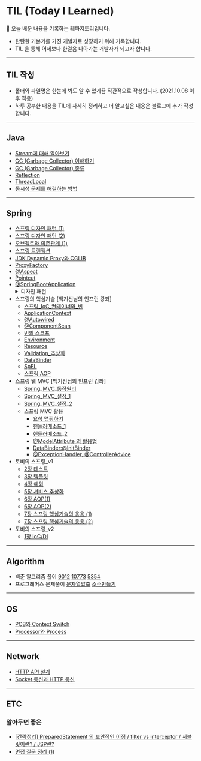 # **TIL (Today I Learned)** 
   📝 오늘 배운 내용을 기록하는 레파지토리입니다. 

* 탄탄한 기본기를 가진 개발자로 성장하기 위해 기록합니다.
* TIL 을 통해 어제보다 한걸음 나아가는 개발자가 되고자 합니다.


* * * 

## **TIL 작성**
* 폴더와 파일명은 한눈에 봐도 알 수 있게끔 직관적으로 작성합니다. (2021.10.08 이후 적용)
* 하루 공부한 내용을 TIL에 자세히 정리하고 더 알고싶은 내용은 블로그에 추가 작성합니다.


* * * 
## **Java**
 * <a href = "https://github.com/yeoonjae/TIL/blob/main/Java/20211003.md">Stream에 대해 알아보기</a>
* <a href = "https://github.com/yeoonjae/TIL/blob/main/Java/GC.md">GC (Garbage Collector) 이해하기</a>
* <a href = "https://github.com/yeoonjae/TIL/blob/main/Java/GC의_종류.md">GC (Garbage Collector) 종류</a>
* <a href = "https://github.com/yeoonjae/TIL/blob/main/Java/Reflection.md">Reflection</a> 
* <a href = "https://github.com/yeoonjae/TIL/blob/main/Java/ThreadLocal.md">ThreadLocal</a> 
* <a href="https://github.com/yeoonjae/TIL/blob/main/Java/java에서 제공하는 동시성 제어 방법.md">동시성 문제를 해결하는 방법</a>
* * *
## **Spring**
* <a href = "https://github.com/yeoonjae/TLD/blob/main/Spring/20210930.md">스프링 디자인 패턴 (1)</a>
* <a href = "https://github.com/yeoonjae/TIL/blob/main/Spring/20211001.md">스프링 디자인 패턴 (2)</a>
* <a href = "https://github.com/yeoonjae/TIL/blob/main/Spring/오브젝트와_의존관계.md">오브젝트와 의존관계 (1)</a> 
* <a href = "https://github.com/yeoonjae/TIL/blob/main/Spring/SpringTransaction.md">스프링 트랜잭션</a> 
* <a href = "https://github.com/yeoonjae/TIL/blob/main/Spring/Spring AOP/JDK Dynamic Proxy와 CGLIB.md">JDK Dynamic Proxy와 CGLIB</a>
* <a href = "https://github.com/yeoonjae/TIL/blob/main/Spring/Spring AOP/ProxyFactory.md">ProxyFactory</a>
* <a href = "https://github.com/yeoonjae/TIL/blob/main/Spring/Spring AOP/@Aspect 프록시.md">@Aspect</a>
* <a href = "https://github.com/yeoonjae/TIL/blob/main/Spring/Spring AOP/Pointcut.md">Pointcut</a>
* <a href = "https://github.com/yeoonjae/TIL/blob/main/Spring/@SpringBootApplication.md">@SpringBootApplication</a>
   <details>
   <summary>디자인 패턴</summary>
   <div markdown="1">
   * <a href = "https://github.com/yeoonjae/TIL/blob/main/Spring/템플릿_메소드_패턴.md">템플릿 메소드 패턴</a> <br>
   * <a href = "https://github.com/yeoonjae/TIL/blob/main/Spring/전략_패턴.md">전략 패턴</a> 
   * <a href = "https://github.com/yeoonjae/TIL/blob/mater/Spring/Spring_%EB%94%94%EC%9E%90%EC%9D%B8%ED%8C%A8%ED%84%B4_%ED%8C%8C%ED%95%B4%EC%B3%90%EB%B3%B4%EA%B8%B0.md">Spring 디자인 패턴 파해쳐보기</a> 
   </div>
   </details>
* 스프링의 핵심기술 [백기선님의 인프런 강좌]
   * <a href = "https://github.com/yeoonjae/TIL/blob/main/Spring/스프링_IoC_컨테이너와_빈.md">스프링_IoC_컨테이너와_빈</a> 
   * <a href = "https://github.com/yeoonjae/TIL/blob/main/Spring/ApplicationContext.md">ApplicationContext</a> 
   * <a href = "https://github.com/yeoonjae/TIL/blob/main/Spring/Autowired.md">@Autowired</a> 
   * <a href = "https://github.com/yeoonjae/TIL/blob/main/Spring/ComponentScan.md">@ComponentScan</a> 
   * <a href = "https://github.com/yeoonjae/TIL/blob/main/Spring/빈의_스코프.md">빈의 스코프</a> 
   * <a href = "https://github.com/yeoonjae/TIL/blob/main/Spring/Environment.md">Environment</a> 
   * <a href = "https://github.com/yeoonjae/TIL/blob/main/Spring/Resource.md">Resource</a> 
   * <a href = "https://github.com/yeoonjae/TIL/blob/main/Spring/Validation_추상화.md">Validation_추상화</a> 
   * <a href = "https://github.com/yeoonjae/TIL/blob/main/Spring/DataBinder.md">DataBinder</a> 
   * <a href = "https://github.com/yeoonjae/TIL/blob/main/Spring/SpEL.md">SpEL</a> 
   * <a href = "https://github.com/yeoonjae/TIL/blob/main/Spring/Spring AOP/Spring_AOP.md">스프링 AOP</a> 
* 스프링 웹 MVC [백기선님의 인프런 강좌]
   * <a href = "https://github.com/yeoonjae/TIL/blob/main/Spring/Spring_MVC_동작원리.md">Spring_MVC_동작원리</a> 
   * <a href = "https://github.com/yeoonjae/TIL/blob/main/Spring/Spring_MVC_설정_1.md">Spring_MVC_설정_1</a> 
   * <a href = "https://github.com/yeoonjae/TIL/blob/main/Spring/Spring_MVC_설정_2.md">Spring_MVC_설정_2</a> 
   * 스프링 MVC 활용
      * <a href = "https://github.com/yeoonjae/TIL/blob/main/Spring/Spring_MVC_핵심기술_요청맵핑.md">요청 맵핑하기</a>
      * <a href = "https://github.com/yeoonjae/TIL/blob/main/Spring/Spring_MVC_핵심기술_핸들러메소드_1.md">핸들러메소드_1</a>
      * <a href = "https://github.com/yeoonjae/TIL/blob/main/Spring/Spring_MVC_핵심기술_핸들러메소드_2.md">핸들러메소드_2</a>
      * <a href = "https://github.com/yeoonjae/TIL/blob/main/Spring/@ModelAttribute_활용법.md">@ModelAttribute 의 활용법</a>
      * <a href = "https://github.com/yeoonjae/TIL/blob/main/Spring/DataBinder_@initBinder.md">DataBinder:@InitBinder</a>
      * <a href = "https://github.com/yeoonjae/TIL/blob/main/Spring/@ExceptionHandler_@ControllerAdvice.md">@ExceptionHandler, @ControllerAdvice</a>
* 토비의 스프링_v1
   * <a href = "https://github.com/yeoonjae/TIL/blob/main/Spring/토비의_스프링_v1/2_Test.md">2장 테스트</a>
   * <a href = "https://github.com/yeoonjae/TIL/blob/main/Spring/토비의_스프링_v1/3_Template.md">3장 템플릿</a>
   * <a href = "https://github.com/yeoonjae/TIL/blob/main/Spring/토비의_스프링_v1/4_Exception.md">4장 예외</a>
   * <a href = "https://github.com/yeoonjae/TIL/blob/main/Spring/토비의_스프링_v1/5_Service_abstraction.md">5장 서비스 추상화</a>
   * <a href = "https://github.com/yeoonjae/TIL/blob/main/Spring/토비의_스프링_v1/6_AOP_1.md">6장 AOP(1)</a>
   * <a href = "https://github.com/yeoonjae/TIL/blob/main/Spring/토비의_스프링_v1/6_AOP_2.md">6장 AOP(2)</a>
   * <a href = "https://github.com/yeoonjae/TIL/blob/main/Spring/토비의_스프링_v1/7_스프링_핵심기술의_응용_1.md">7장 스프링 핵심기술의 응용 (1)</a>
   * <a href = "https://github.com/yeoonjae/TIL/blob/main/Spring/토비의_스프링_v1/7_스프링_핵심기술의_응용_2.md">7장 스프링 핵심기술의 응용 (2)</a>
* 토비의 스프링_v2
   * <a href = "https://github.com/yeoonjae/TIL/blob/main/Spring/토비의_스프링_v2/IoC_DI.md">1장 IoC/DI</a>





* * * 
## **Algorithm**
* 백준 알고리즘 풀이 <a href="https://github.com/yeoonjae/TIL/blob/main/Algorithm/괄호.md">9012</a> <a href="https://github.com/yeoonjae/TIL/blob/main/Algorithm/제로.md">10773</a> <a href="https://github.com/yeoonjae/TIL/blob/main/Algorithm/J%EB%B0%95%EC%8A%A4.md">5354</a>
* 프로그래머스 문제풀이 <a href = "https://github.com/yeoonjae/java_algorithm/blob/main/src/week12/%EB%AC%B8%EC%9E%90%EC%97%B4%EC%95%95%EC%B6%95.java">문자열압축</a>
<a href="https://github.com/yeoonjae/java_algorithm/blob/main/src/week12/%EC%86%8C%EC%88%98%EB%A7%8C%EB%93%A4%EA%B8%B0.java">소수만들기</a>

* * *
## **OS**
*  <a href="https://github.com/yeoonjae/TIL/blob/main/OS/20211005.md">PCB와 Context Switch</a>
*  <a href="https://github.com/yeoonjae/TIL/blob/main/OS/Processor_process.md">Processor와 Process</a>

* * * 

## **Network**
*  <a href="https://github.com/yeoonjae/TIL/blob/main/Network/HTTP API 설계.md">HTTP API 설계</a>
*  <a href="https://github.com/yeoonjae/TIL/blob/main/Network/Socket통신과 HTTP통신.md">Socket 통신과 HTTP 통신</a>

* * * 
## **ETC**
### 알아두면 좋은 
* <a href = "https://github.com/yeoonjae/TLD/blob/main/ETC/20210928.md">[간략정리] PreparedStatement 의 보안적인 이점 / filter vs interceptor / 서블릿이란? / JSP란? </a>
* <a href = "https://github.com/yeoonjae/TLD/blob/main/ETC/면접_질문_정리_1.md">면접 질문 정리 (1) </a>
